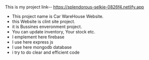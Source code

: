 This is my project link--  https://splendorous-selkie-0826f4.netlify.app


* This project name is Car WareHouse Website.
* this Website is clint site project.
* it is Bussines enveronment project.
* You can update inventory, Your stock etc.
* I emplement here firebase
* I use here express js
* I use here mongodb database
* i try to do clear and efficient code